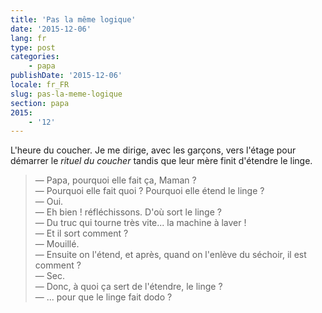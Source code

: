 ```yaml
---
title: 'Pas la même logique'
date: '2015-12-06'
lang: fr
type: post
categories:
    - papa
publishDate: '2015-12-06'
locale: fr_FR
slug: pas-la-meme-logique
section: papa
2015:
    - '12'
---
```


L'heure du coucher. Je me dirige, avec les garçons, vers l'étage pour démarrer le <em>rituel du coucher</em> tandis que leur mère finit d'étendre le linge.

> — Papa, pourquoi elle fait ça, Maman ?  
> — Pourquoi elle fait quoi ? Pourquoi elle étend le linge ?  
> — Oui.  
> — Eh bien ! réfléchissons. D'où sort le linge ?  
> — Du truc qui tourne très vite... la machine à laver !  
> — Et il sort comment ?  
> — Mouillé.  
> — Ensuite on l'étend, et après, quand on l'enlève du séchoir, il est comment ?  
> — Sec.  
> — Donc, à quoi ça sert de l'étendre, le linge ?  
> — ... pour que le linge fait dodo ?
